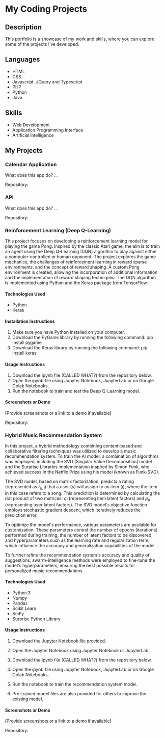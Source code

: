 
# My Coding Projects

## Description

This portfolio is a showcase of my work and skills, where you can explore some of the projects I've developed.

## Languages 

- HTML
- CSS
- Javascript, JQuery and Typescript
- PHP
- Python
- Java

## Skills

- Web Development 
- Application Programming Interface
- Artificial Intelligence

## My Projects



### Calendar Application

What does this app do? ...

Repository:

### API

What does this app do? ...

Repository:


### Reinforcement Learning (Deep Q-Learning)

This project focuses on developing a reinforcement learning model for playing the game Pong. Inspired by the classic Atari game, the aim is to train an agent using the Deep Q-Learning (DQN) algorithm to play against either a computer-controlled or human opponent. The project explores the game mechanics, the challenges of reinforcement learning in reward sparse environments, and the concept of reward shaping. A custom Pong environment is created, allowing the incorporation of additional information and the implementation of reward shaping techniques. The DQN algorithm is implemented using Python and the Keras package from TensorFlow.

#### Technologies Used

- Python
- Keras

#### Installation Instructions

1. Make sure you have Python installed on your computer.
2. Download the PyGame library by running the following command: pip install pygame
3. Download the Keras library by running the following command: pip install keras


#### Usage Instructions

1. Download the ipynb file (CALLED WHAT?) from the repository below.
2. Open the ipynb file using Jupyter Notebook, JupyterLab or on Google Colab Notebooks.
3. Run the notebook to train and test the Deep Q-Learning model.

#### Screenshots or Demo

[Provide screenshots or a link to a demo if available]

Repository:

### Hybrid Music Recommendation System

In this project, a hybrid methodology combining content-based and collaborative filtering techniques was utilized to develop a music recommendation system. To train the AI model, a combination of algorithms was employed, including the SVD (Singular Value Decomposition) model and the Surprise Libraries implementation inspired by Simon Funk, who achieved success in the Netflix Prize using his model (known as Funk-SVD).

The SVD model, based on matrix factorization, predicts a rating (represented as $\hat{r}_{u, i}$) that a user (${u}$) will assign to an item (${i}$), where the item in this case refers to a song. This prediction is determined by calculating the dot product of two matrices: $q_{i}$ (representing item latent factors) and $p_{u}$ (representing user latent factors). The SVD model's objective function employs stochastic gradient descent, which iteratively reduces the prediction error.

To optimize the model's performance, various parameters are available for customization. These parameters control the number of epochs (iterations) performed during training, the number of latent factors to be discovered, and hyperparameters such as the learning rate and regularization term, which influence the accuracy and generalization capabilities of the model.

To further refine the recommendation system's accuracy and quality of suggestions, swarm-intelligence methods were employed to fine-tune the model's hyperparameters, ensuring the best possible results for personalized music recommendations.

#### Technologies Used

- Python 3
- Numpy
- Pandas
- Scikit Learn
- SciPy
- Surprise Python Library

#### Usage Instructions

1. Download the Jupyter Notebook file provided.
2. Open the Jupyter Notebook using Jupyter Notebook or JupyterLab.


1. Download the ipynb file (CALLED WHAT?) from the repository below.
2. Open the ipynb file using Jupyter Notebook, JupyterLab or on Google Colab Notebooks.
3. Run the notebook to train the recommendation system model.
4. Pre-trained model files are also provided for others to improve the existing model.

#### Screenshots or Demo

[Provide screenshots or a link to a demo if available]

Repository:


